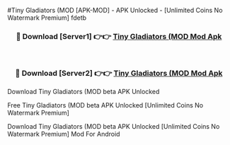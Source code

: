 #Tiny Gladiators (MOD [APK-MOD] - APK Unlocked - [Unlimited Coins No Watermark Premium] fdetb



<div align="center">

<h3>🔴 Download [Server1] 👉👉 <a href="https://momento.my/?title=Tiny_Gladiators_(MOD">Tiny Gladiators (MOD Mod Apk</a></h3><br>

<h3>🔴 Download [Server2] 👉👉 <a href="https://momento.my/?title=Tiny_Gladiators_(MOD">Tiny Gladiators (MOD Mod Apk</a></h3>
</div>



Download Tiny Gladiators (MOD beta APK Unlocked

Free Tiny Gladiators (MOD beta APK Unlocked [Unlimited Coins No Watermark Premium]

Download Tiny Gladiators (MOD beta APK Unlocked [Unlimited Coins No Watermark Premium] Mod For Android
